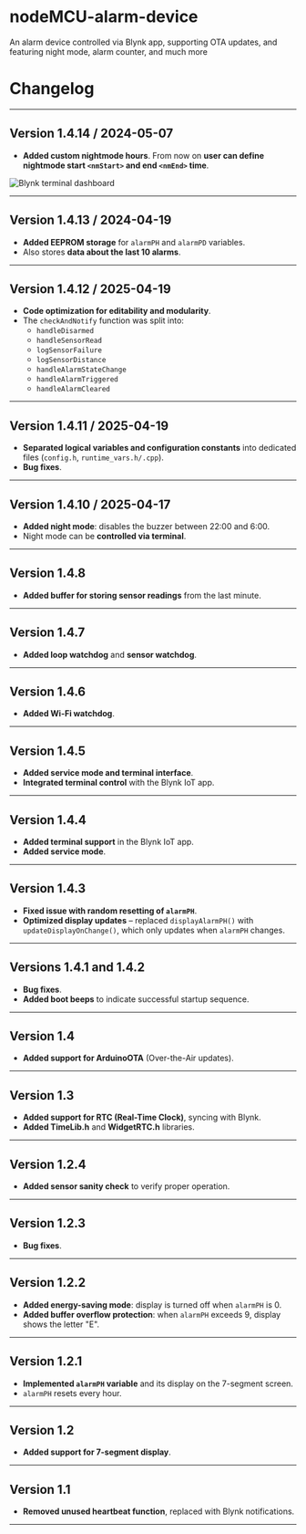 # nodeMCU-alarm-device
An alarm device controlled via Blynk app, supporting OTA updates, and featuring night mode, alarm counter, and much more


# Changelog

---

## Version 1.4.14 / 2024-05-07
- **Added custom nightmode hours**. From now on **user can define nightmode start `<nmStart>` and end `<nmEnd>` time**.

![Blynk terminal dashboard](../misc/blynkdash.png?raw=true)

---

## Version 1.4.13 / 2024-04-19  
- **Added EEPROM storage** for `alarmPH` and `alarmPD` variables.  
- Also stores **data about the last 10 alarms**.

---

## Version 1.4.12 / 2025-04-19  
- **Code optimization for editability and modularity**.  
- The `checkAndNotify` function was split into:  
  - `handleDisarmed`  
  - `handleSensorRead`  
  - `logSensorFailure`  
  - `logSensorDistance`  
  - `handleAlarmStateChange`  
  - `handleAlarmTriggered`  
  - `handleAlarmCleared`

---

## Version 1.4.11 / 2025-04-19  
- **Separated logical variables and configuration constants** into dedicated files (`config.h`, `runtime_vars.h/.cpp`).  
- **Bug fixes**.

---

## Version 1.4.10 / 2025-04-17  
- **Added night mode**: disables the buzzer between 22:00 and 6:00.  
- Night mode can be **controlled via terminal**.

---

## Version 1.4.8  
- **Added buffer for storing sensor readings** from the last minute.

---

## Version 1.4.7  
- **Added loop watchdog** and **sensor watchdog**.

---

## Version 1.4.6  
- **Added Wi-Fi watchdog**.

---

## Version 1.4.5  
- **Added service mode and terminal interface**.  
- **Integrated terminal control** with the Blynk IoT app.

---

## Version 1.4.4  
- **Added terminal support** in the Blynk IoT app.  
- **Added service mode**.

---

## Version 1.4.3  
- **Fixed issue with random resetting of `alarmPH`**.  
- **Optimized display updates** – replaced `displayAlarmPH()` with `updateDisplayOnChange()`, which only updates when `alarmPH` changes.

---

## Versions 1.4.1 and 1.4.2  
- **Bug fixes**.  
- **Added boot beeps** to indicate successful startup sequence.

---

## Version 1.4  
- **Added support for ArduinoOTA** (Over-the-Air updates).

---

## Version 1.3  
- **Added support for RTC (Real-Time Clock)**, syncing with Blynk.  
- **Added TimeLib.h** and **WidgetRTC.h** libraries.

---

## Version 1.2.4  
- **Added sensor sanity check** to verify proper operation.

---

## Version 1.2.3  
- **Bug fixes**.

---

## Version 1.2.2  
- **Added energy-saving mode**: display is turned off when `alarmPH` is 0.  
- **Added buffer overflow protection**: when `alarmPH` exceeds 9, display shows the letter "E".

---

## Version 1.2.1  
- **Implemented `alarmPH` variable** and its display on the 7-segment screen.  
- `alarmPH` resets every hour.

---

## Version 1.2  
- **Added support for 7-segment display**.

---

## Version 1.1  
- **Removed unused heartbeat function**, replaced with Blynk notifications.

---
